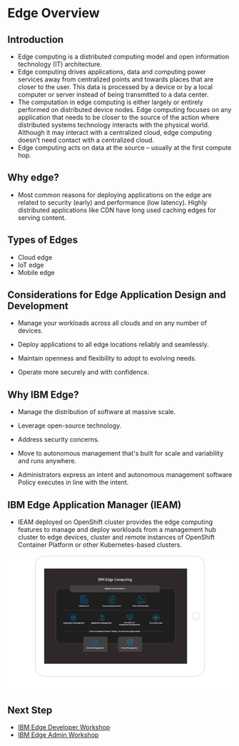 # Edge Overview

## Introduction

- Edge computing is a distributed computing model and open information technology (IT) architecture.
- Edge computing drives applications, data and computing power services away from centralized points and towards places 
  that are closer to the user. This data is processed by a device or by a local computer or server instead of being 
  transmitted to a data center.
- The computation in edge computing is either largely or entirely performed on distributed device nodes. 
  Edge computing focuses on any application that needs to be closer to the source of the action where distributed 
  systems technology interacts with the physical world. Although it may interact with a centralized cloud, 
  edge computing doesn’t need contact with a centralized cloud.
- Edge computing acts on data at the source – usually at the first compute hop.

## Why edge?

- Most common reasons for deploying applications on the edge are related to security 
  (early) and performance (low latency). Highly distributed applications like CDN have long used caching edges 
  for serving content.

## Types of Edges

- Cloud edge
- IoT edge
- Mobile edge

## Considerations for Edge Application Design and Development

- Manage your workloads across all clouds and on any number of devices.

- Deploy applications to all edge locations reliably and seamlessly.

- Maintain openness and flexibility to adopt to evolving needs.

- Operate more securely and with confidence.

## Why IBM Edge?

- Manage the distribution of software at massive scale.

- Leverage open\-source technology.

- Address security concerns.

- Move to autonomous management that's built for scale and variability and runs anywhere.

- Administrators express an intent and autonomous management software Policy executes in line with the intent.

## IBM Edge Application Manager (IEAM)
- IEAM deployed on OpenShift cluster provides the edge computing features to manage and deploy workloads 
  from a management hub cluster to edge devices, cluster and remote instances of OpenShift Container Platform 
  or other Kubernetes-based clusters.

<img src="images/ibm-edge.png" />

## Next Step
- [IBM Edge Developer Workshop](edge-workshop-developer.md)
- [IBM Edge Admin Workshop](edge-workshop-admin.md)